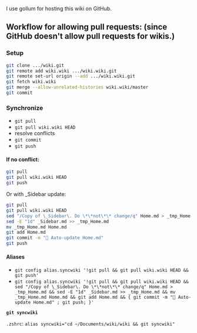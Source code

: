 I use gollum for hosting this wiki on GitHub.

## Workflow for allowing pull requests: (since GitHub doesn't allow pull requests for wikis.)

### Setup
```sh
git clone .../wiki.git
git remote add wiki.wiki .../wiki.wiki.git
git remote set-url origin --add .../wiki.wiki.git
git fetch wiki.wiki
git merge --allow-unrelated-histories wiki.wiki/master
git commit
```

### Synchronize
* `git pull`
* `git pull wiki.wiki HEAD`
* resolve conflicts
* `git commit`
* `git push`

#### If no conflict:
```sh
git pull
git pull wiki.wiki HEAD
git push
```
Or with \_Sidebar update:
```sh
git pull
git pull wiki.wiki HEAD
sed "/Copy of \_Sidebar\. Do \*\*not\*\* change/q" Home.md > _tmp_Home.md
sed -E "1d" _Sidebar.md >> _tmp_Home.md
mv _tmp_Home.md Home.md
git add Home.md
git commit -m "🤖 Auto-update Home.md"
git push
```

#### Aliases
* `git config alias.syncwiki '!git pull && git pull wiki.wiki HEAD && git push'`
* `git config alias.syncwiki '!git pull && git pull wiki.wiki HEAD && sed "/Copy of \_Sidebar\. Do \*\*not\*\* change/q" Home.md > _tmp_Home.md && sed -E "1d" _Sidebar.md >> _tmp_Home.md && mv _tmp_Home.md Home.md && git add Home.md && { git commit -m "🤖 Auto-update Home.md" ; git push; }'`

**`git syncwiki`**

`.zshrc`: `alias syncwiki="cd ~/Documents/wiki/wiki && git syncwiki"`
